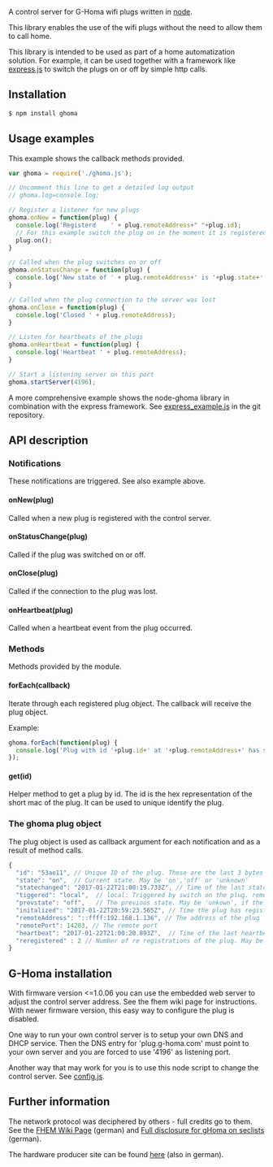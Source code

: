 A control server for G-Homa wifi plugs written in [node](http://nodejs.org).

This library enables the use of the wifi plugs without the need to allow them to call home.

This library is intended to be used as part of a home automatization solution. For example, it can be used together with a framework like [express.js](https://expressjs.com/) to switch the plugs on or off by simple http calls.

Installation
------------

```bash
$ npm install ghoma
```

Usage examples
--------------

This example shows the callback methods provided.

```js
var ghoma = require('./ghoma.js');

// Uncomment this line to get a detailed log output
// ghoma.log=console.log;

// Register a listener for new plugs
ghoma.onNew = function(plug) {
  console.log('Registerd    ' + plug.remoteAddress+" "+plug.id);
  // For this example switch the plug on in the moment it is registered.
  plug.on();
}

// Called when the plug switches on or off
ghoma.onStatusChange = function(plug) {
  console.log('New state of ' + plug.remoteAddress+' is '+plug.state+' triggered '+plug.triggered);
}

// Called when the plug connection to the server was lost
ghoma.onClose = function(plug) {
  console.log('Closed ' + plug.remoteAddress);
}

// Listen for heartbeats of the plugs
ghoma.onHeartbeat = function(plug) {
  console.log('Heartbeat ' + plug.remoteAddress);
}

// Start a listening server on this port
ghoma.startServer(4196);
```


A more comprehensive example shows the node-ghoma library in combination with the express framework. See [express_example.js](https://github.com/rodney42/node-ghoma/blob/master/express_example.js) in the git repository.


API description
---------------

### Notifications
These notifications are triggered. See also example above.

#### onNew(plug)
Called when a new plug is registered with the control server.

#### onStatusChange(plug)
Called if the plug was switched on or off.

#### onClose(plug)
Called if the connection to the plug was lost.

#### onHeartbeat(plug)
Called when a heartbeat event from the plug occurred.


### Methods
Methods provided by the module.

#### forEach(callback)
Iterate through each registered plug object. The callback will receive the plug object.

Example:

```js
ghoma.forEach(function(plug) {
  console.log('Plug with id '+plug.id+' at '+plug.remoteAddress+' has state '+plug.state);
});
```

#### get(id)
Helper method to get a plug by id. The id is the hex representation of the short mac of the plug. It can be used to unique identify the plug.

### The ghoma plug object

The plug object is used as callback argument for each notification and as a result of method calls.

```js
{
  "id": "53ae11", // Unique ID of the plug. These are the last 3 bytes from the MAC address.
  "state": "on",  // Current state. May be 'on','off' or 'unknown'
  "statechanged": "2017-01-22T21:00:19.733Z", // Time of the last state change
  "tiggered": "local",  // local: Triggered by switch on the plug. remote: Triggered by control server
  "prevstate": "off",   // The previous state. May be 'unkown', if the plug has no state send until now
  "initalized": "2017-01-22T20:59:23.565Z", // Time the plug has registered with the control server
  "remoteAddress": "::ffff:192.168.1.136", // The address of the plug
  "remotePort": 14283, // The remote port
  "heartbeat": "2017-01-22T21:00:20.893Z",  // Time of the last heartbeat call from the plug
  "reregistered" : 2 // Number of re registrations of the plug. May be a indicator for the connection stability
}
```

G-Homa installation
-------------------

With firmware version <=1.0.06 you can use the embedded web server to adjust the control server address. See the fhem wiki page for instructions.
With newer firmware version, this easy way to configure the plug is disabled.

One way to run your own control server is to setup your own DNS and DHCP service. Then the DNS entry for 'plug.g-homa.com' must point to your own server and you are forced to use '4196' as listening port.

Another way that may work for you is to use this node script to change the control server. See [config.js](https://github.com/rodney42/node-ghoma/blob/master/config.js).


Further information
-------------------

The network protocol was deciphered by others - full credits go to them.
See the [FHEM Wiki Page](http://www.fhemwiki.de/wiki/G-Homa) (german)
and
[Full disclosure for gHoma on seclists](http://seclists.org/fulldisclosure/2015/May/45) (german).

The hardware producer site can be found
[here](http://www.g-homa.com/index.php/de/) (also in german).
